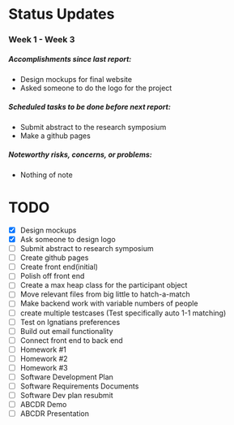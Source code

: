 # Status Updates

### Week 1 - Week 3

##### Accomplishments since last report:

* Design mockups for final website
* Asked someone to do the logo for the project

##### Scheduled tasks to be done before next report:

* Submit abstract to the research symposium
* Make a github pages

##### Noteworthy risks, concerns, or problems:

* Nothing of note





# TODO

- [x] Design mockups
- [x] Ask someone to design logo
- [ ] Submit abstract to research symposium
- [ ] Create github pages
- [ ] Create front end(initial)
- [ ] Polish off front end
- [ ] Create a max heap class for the participant object
- [ ] Move relevant files from big little to hatch-a-match
- [ ] Make backend work with variable numbers of people
- [ ] create multiple testcases (Test specifically auto 1-1 matching)
- [ ] Test on Ignatians preferences
- [ ] Build out email functionality
- [ ] Connect front end to back end
- [ ] Homework #1
- [ ] Homework #2
- [ ] Homework #3
- [ ] Software Development Plan
- [ ] Software Requirements Documents
- [ ] Software Dev plan resubmit
- [ ] ABCDR Demo
- [ ] ABCDR Presentation